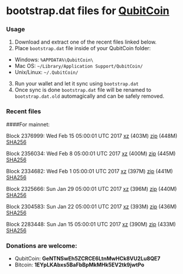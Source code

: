 # bootstrap.dat files for [QubitCoin](http://www.qubitcoin.com/)

### Usage

1. Download and extract one of the recent files linked below.
2. Place `bootstrap.dat` file inside of your QubitCoin folder:
 - Windows: `%APPDATA%\QubitCoin\`
 - Mac OS: `~/Library/Application Support/QubitCoin/`
 - Unix/Linux: `~/.QubitCoin/`
3. Run your wallet and let it sync using `bootstrap.dat`
4. Once sync is done `bootstrap.dat` file will be renamed to `bootstrap.dat.old` automagically and can be safely removed.

### Recent files

####For mainnet:

Block 2376999: Wed Feb 15 05:00:01 UTC 2017 [xz](https://transfer.sh/d1GC9/bootstrap.dat.20170215.tar.xz) (403M) [zip](https://transfer.sh/160REm/bootstrap.dat.20170215.zip) (448M) [SHA256](https://transfer.sh/14VgIt/sha256.txt)

Block 2356034: Wed Feb  8 05:00:01 UTC 2017 [xz](https://transfer.sh/11ODNe/bootstrap.dat.20170208.tar.xz) (400M) [zip](https://transfer.sh/hQoQQ/bootstrap.dat.20170208.zip) (445M) [SHA256](https://transfer.sh/grQDx/sha256.txt)

Block 2334682: Wed Feb  1 05:00:01 UTC 2017 [xz](https://transfer.sh/RWH7w/bootstrap.dat.20170201.tar.xz) (397M) [zip](https://transfer.sh/c6Pms/bootstrap.dat.20170201.zip) (441M) [SHA256](https://transfer.sh/dXHwF/sha256.txt)

Block 2325666: Sun Jan 29 05:00:01 UTC 2017 [xz](https://transfer.sh/3ZetA/bootstrap.dat.20170129.tar.xz) (396M) [zip](https://transfer.sh/btcmm/bootstrap.dat.20170129.zip) (440M) [SHA256](https://transfer.sh/llxvW/sha256.txt)

Block 2304583: Sun Jan 22 05:00:01 UTC 2017 [xz](https://transfer.sh/exSym/bootstrap.dat.20170122.tar.xz) (393M) [zip](https://transfer.sh/hnYtH/bootstrap.dat.20170122.zip) (436M) [SHA256](https://transfer.sh/dMsUT/sha256.txt)

Block 2283448: Sun Jan 15 05:00:01 UTC 2017 [xz](https://transfer.sh/U1qwh/bootstrap.dat.20170115.tar.xz) (390M) [zip](https://transfer.sh/51aNx/bootstrap.dat.20170115.zip) (433M) [SHA256](https://transfer.sh/E28ki/sha256.txt)

### Donations are welcome:

- QubitCoin: **GeNTNSwEh5ZCRCE6LtnMwHCk8VU2Lu8QE7**
- Bitcoin: **1EYpLKAbxs5BaFbBpMkMHk5EV2tk9jwtPo**
